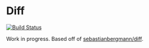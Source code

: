 Diff
=====

[![Build Status](https://travis-ci.org/icambridge/diff.svg?branch=master)](https://travis-ci.org/icambridge/diff)

Work in progress. Based off of [sebastianbergmann/diff](https://github.com/sebastianbergmann/diff).
